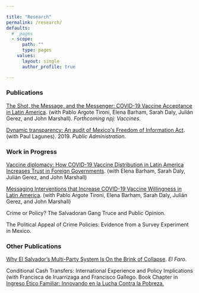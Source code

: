 ```yaml
---

title: "Research"
permalink: /research/
defaults:
  # _pages
  - scope:
      path: ""
      type: pages
    values:
      layout: single
      author_profile: true

---
```


### Publications
[The Shot, the Message, and the Messenger: COVID-19 Vaccine Acceptance in Latin America](https://julianegerez.github.io/research/VaccineHesitancy_Context.pdf). (with Pablo Argote Tironi, Elena Barham, Sarah Daly, Julián Gerez, and John Marshall). *Forthcoming npj: Vaccines.*

[Dynamic transparency: An audit of Mexico's Freedom of Information Act](https://onlinelibrary.wiley.com/doi/full/10.1111/padm.12553). (with Paul Lagunes). 2019. *Public Administration*. 

### Work in Progress
[Vaccine diplomacy: How COVID-19 Vaccine Distribution in Latin America Increases Trust in Foreign Governments](/assets/vax_diplomacy_latam.pdf). (with Elena Barham, Sarah Daly, Julián Gerez, and John Marshall)

[Messaging Interventions that Increase COVID-19 Vaccine Willingness in Latin America](https://papers.ssrn.com/sol3/papers.cfm?abstract_id=3812023). (with Pablo Argote Tironi, Elena Barham, Sarah Daly, Julián Gerez, and John Marshall)

Crime or Policy? The Salvadoran Gang Truce and Public Opinion.

The Political Appeal of Crime Policies: Evidence from a Survey Experiment in Mexico.

### Other Publications

[Why El Salvador’s Multi-Party System Is On the Brink of Collapse](https://elfaro.net/en/202102/columnas/25273/Why-El-Salvador%E2%80%99s-Multi-Party-System-Is-On-the-Brink-of-Collapse.htm). *El Faro*. 

Conditional Cash Transfers: International Experience and Policy Implications (with Francisca de Iruarrizaga and Francisco Gallego. Book Chapter in [Ingreso Ético Familiar: Innovando en la Lucha Contra la Pobreza.](https://lyd.org/producto/ingreso-etico-familiar-innovando-la-lucha-la-pobreza/)
